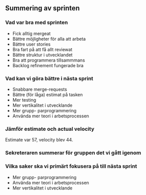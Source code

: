 ## Summering av sprinten
 

### Vad var bra med sprinten
* Fick alltig mergeat
* Bättre möjligheter för alla att arbeta
* Bättre user stories
* Bra fart på att få allt reviewat
* Bättre struktur i utvecklandet
* Bra att programmera tillsammmans
* Backlog refinement fungerade bra

### Vad kan vi göra bättre i nästa sprint
* Snabbare merge-requests
* Bättre (för låga) estimat på tasken
* Mer testing
* Mer vertikalitet i utvecklande
* Mer grupp- parprogrammering
* Använda mer teori i arbetsprocessen

### Jämför estimate och actual velocity
Estimate var 57, velocity blev 44.

### Sekreteraren summerar för gruppen det vi gått igenom

### Vilka saker ska vi primärt fokusera på till nästa sprint
* Mer grupp- parprogrammering
* Använda mer teori i arbetsprocessen
* Mer vertikalitet i utvecklande
